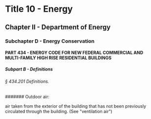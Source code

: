 
# Title 10 - Energy
## Chapter II - Department of Energy
### Subchapter D - Energy Conservation
#### PART 434 - ENERGY CODE FOR NEW FEDERAL COMMERCIAL AND MULTI-FAMILY HIGH RISE RESIDENTIAL BUILDINGS
##### Subpart B - Definitions
###### § 434.201 Definitions.
####### Outdoor air:

air taken from the exterior of the building that has not been previously circulated through the building. (See "ventilation air")
